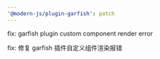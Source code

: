 ```yaml
---
'@modern-js/plugin-garfish': patch
---
```


fix: garfish plugin custom component render error

fix: 修复 garfish 插件自定义组件渲染报错
